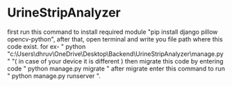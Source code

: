 # UrineStripAnalyzer
first run this command to install required module "pip install django pillow opencv-python",
after that,  open terminal and write you file path where this code exist. for ex-
" python "c:\Users\dhruv\OneDrive\Desktop\Backend\UrineStripAnalyzer\manage.py" "( in case of your device it is different )
then migrate this code by entering code " python manage.py migrate "
after migrate enter this command to run " python manage.py runserver ".

